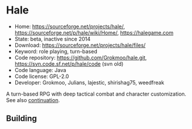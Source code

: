 # Hale

- Home: https://sourceforge.net/projects/hale/, https://sourceforge.net/p/hale/wiki/Home/, https://halegame.com
- State: beta, inactive since 2014
- Download: https://sourceforge.net/projects/hale/files/
- Keyword: role playing, turn-based
- Code repository: https://github.com/Grokmoo/hale.git, https://svn.code.sf.net/p/hale/code (svn old)
- Code language: Java
- Code license: GPL-2.0
- Developer: Grokmoo, Julians, lajestic, shirishag75, weedfreak

A turn-based RPG with deep tactical combat and character customization.
See also [continuation](https://github.com/Trilarion/hale).

## Building
